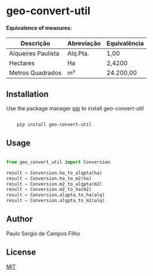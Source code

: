 # geo-convert-util

 #### Equivalence of measures:

 |Descrição|Abreviação|Equivalência|
 |--|--|--|
 |Alqueires Paulista|Alq.Pta.|1,00|
 |Hectares|Ha|2,4200|
 |Metros Quadrados|m²|24.200,00|

## Installation

Use the package manager [pip](https://pypi.org/project/geo-convert-util/) to install geo-convert-util

```bash

    pip install geo-convert-util

```

## Usage

```python

from geo_convert_util import Conversion

result = Conversion.ha_to_alqpta(ha)
result = Conversion.ha_to_m2(ha)
result = Conversion.m2_to_alqpta(m2)
result = Conversion.m2_to_ha(m2)
result = Conversion.alqpta_to_ha(alq)
result = Conversion.alqpta_to_m2(alq)

```

## Author
Paulo Sergio de Campos Filho


## License
[MIT](https://choosealicense.com/licenses/mit/)
